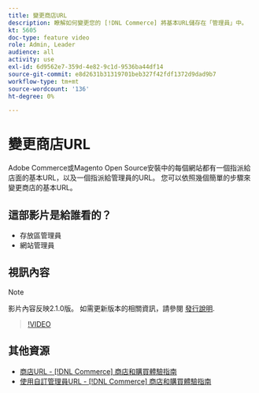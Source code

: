```yaml
---
title: 變更商店URL
description: 瞭解如何變更您的 [!DNL Commerce] 將基本URL儲存在「管理員」中。
kt: 5605
doc-type: feature video
role: Admin, Leader
audience: all
activity: use
exl-id: 6d9562e7-359d-4e82-9c1d-9536ba44df14
source-git-commit: e8d2631b31319701beb327f42fdf1372d9dad9b7
workflow-type: tm+mt
source-wordcount: '136'
ht-degree: 0%

---
```


# 變更商店URL

Adobe Commerce或Magento Open Source安裝中的每個網站都有一個指派給店面的基本URL，以及一個指派給管理員的URL。 您可以依照幾個簡單的步驟來變更商店的基本URL。

## 這部影片是給誰看的？

- 存放區管理員
- 網站管理員

## 視訊內容

>[!NOTE]
>
>影片內容反映2.1.0版。 如需更新版本的相關資訊，請參閱 [發行說明](https://experienceleague.adobe.com/docs/commerce-operations/release/notes/overview.html).

>[!VIDEO](https://video.tv.adobe.com/v/35488?quality=12&learn=on)

## 其他資源

- [商店URL - [!DNL Commerce] 商店和購買體驗指南](https://experienceleague.adobe.com/docs/commerce-admin/stores-sales/site-store/store-urls.html)
- [使用自訂管理員URL - [!DNL Commerce] 商店和購買體驗指南](https://experienceleague.adobe.com/docs/commerce-admin/stores-sales/site-store/store-urls.html#use-a-custom-admin-url)
